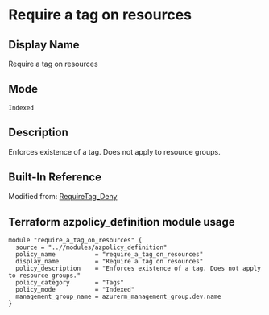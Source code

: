 # Require a tag on resources

## Display Name

Require a tag on resources

## Mode

`Indexed`

## Description

Enforces existence of a tag. Does not apply to resource groups.

## Built-In Reference

Modified from: [RequireTag_Deny](https://github.com/Azure/azure-policy/blob/master/built-in-policies/policyDefinitions/Tags/RequireTag_Deny.json)

Terraform azpolicy_definition module usage
-----

```hcl
module "require_a_tag_on_resources" {
  source = "..//modules/azpolicy_definition"
  policy_name           = "require_a_tag_on_resources"
  display_name          = "Require a tag on resources"
  policy_description    = "Enforces existence of a tag. Does not apply to resource groups."
  policy_category       = "Tags"
  policy_mode           = "Indexed"
  management_group_name = azurerm_management_group.dev.name
}
```
